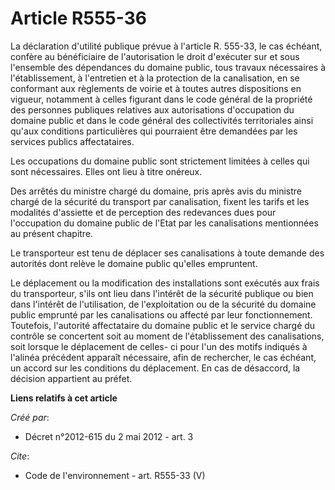 # Article R555-36

La déclaration d'utilité publique prévue à l'article R. 555-33, le cas échéant, confère au bénéficiaire de l'autorisation le
droit d'exécuter sur et sous l'ensemble des dépendances du domaine public, tous travaux nécessaires à l'établissement, à
l'entretien et à la protection de la canalisation, en se conformant aux règlements de voirie et à toutes autres dispositions
en vigueur, notamment à celles figurant dans le code général de la propriété des personnes publiques relatives aux
autorisations d'occupation du domaine public et dans le code général des collectivités territoriales ainsi qu'aux conditions
particulières qui pourraient être demandées par les services publics affectataires.

Les occupations du domaine public sont strictement limitées à celles qui sont nécessaires. Elles ont lieu à titre onéreux.

Des arrêtés du ministre chargé du domaine, pris après avis du ministre chargé de la sécurité du transport par canalisation,
fixent les tarifs et les modalités d'assiette et de perception des redevances dues pour l'occupation du domaine public de
l'Etat par les canalisations mentionnées au présent chapitre.

Le transporteur est tenu de déplacer ses canalisations à toute demande des autorités dont relève le domaine public qu'elles
empruntent.

Le déplacement ou la modification des installations sont exécutés aux frais du transporteur, s'ils ont lieu dans l'intérêt de
la sécurité publique ou bien dans l'intérêt de l'utilisation, de l'exploitation ou de la sécurité du domaine public emprunté
par les canalisations ou affecté par leur fonctionnement. Toutefois, l'autorité affectataire du domaine public et le service
chargé du contrôle se concertent soit au moment de l'établissement des canalisations, soit lorsque le déplacement de celles-
ci pour l'un des motifs indiqués à l'alinéa précédent apparaît nécessaire, afin de rechercher, le cas échéant, un accord sur
les conditions du déplacement. En cas de désaccord, la décision appartient au préfet.

**Liens relatifs à cet article**

_Créé par_:

  - Décret n°2012-615 du 2 mai 2012 - art. 3

_Cite_:

  - Code de l'environnement - art. R555-33 (V)
